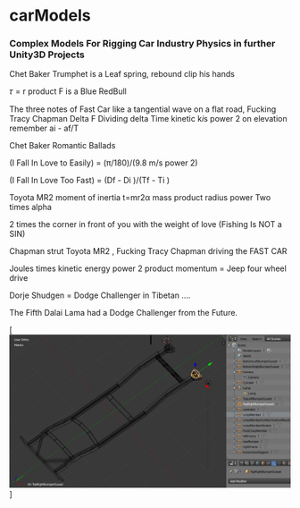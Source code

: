 # carModels

### Complex Models For Rigging Car Industry Physics in further Unity3D Projects

Chet Baker Trumphet is a Leaf spring, rebound clip his hands
 
𝜏 = r product F is a Blue RedBull

The three notes of Fast Car like a tangential wave on a flat road, 
Fucking Tracy Chapman Delta F Dividing delta Time kinetic k*i*s power 2 on elevation
remember ai - af/T 

Chet Baker Romantic Ballads

(I Fall In Love to Easily) = (π/180)/(9.8 m/s power 2)

(I Fall In Love Too Fast) =  (Df - Di )/(Tf - Ti )

Toyota MR2 moment of inertia t=mr2α mass product radius power Two times alpha

2 times the corner in front of you with the weight of love (Fishing Is NOT a SIN)

Chapman strut Toyota MR2 , Fucking Tracy Chapman driving the FAST CAR

Joules times kinetic energy power 2 product momentum = Jeep four wheel drive

Dorje Shudgen = Dodge Challenger in Tibetan .... 

The Fifth Dalai Lama had a Dodge Challenger from the Future.


[![abogado de embargo tuerto en el chapui ... ](https://raw.githubusercontent.com/rgarro/carModels/main/willyschassis.PNG)]